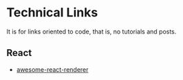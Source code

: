 # Technical Links

It is for links oriented to code, that is, no tutorials and posts.

## React

* [awesome-react-renderer](https://github.com/chentsulin/awesome-react-renderer)
